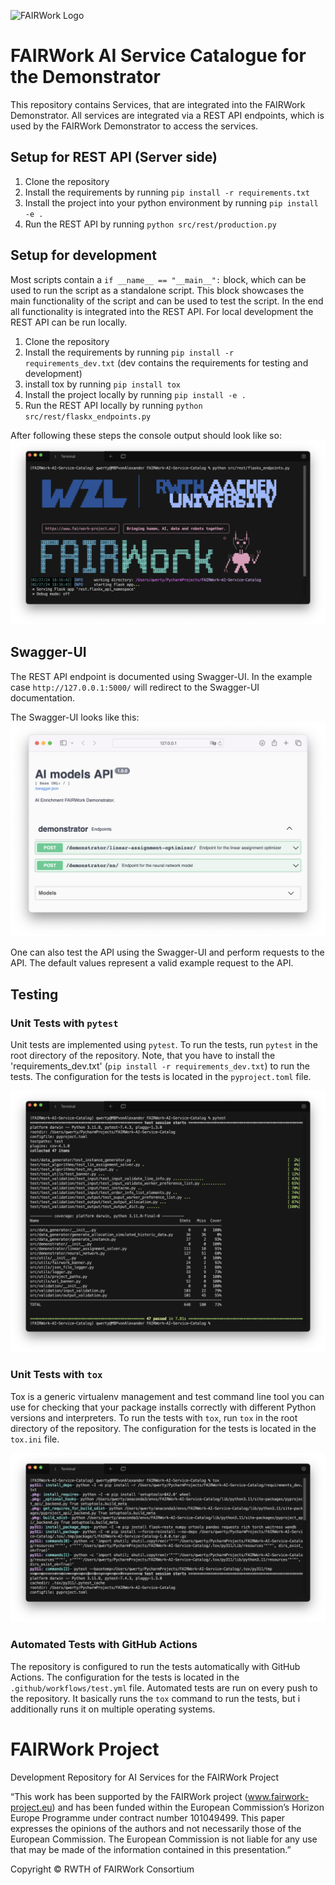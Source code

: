 ![FAIRWork Logo](https://fairwork-project.eu/assets/images/2022.09.15-FAIRWork-Logo-V1.0-color.svg)
# FAIRWork AI Service Catalogue for the Demonstrator

This repository contains Services, that are integrated into the FAIRWork Demonstrator.
All services are integrated via a REST API endpoints, which is used by the FAIRWork Demonstrator to access the services.


## Setup for REST API (Server side)
1. Clone the repository
2. Install the requirements by running `pip install -r requirements.txt`
3. Install the project into your python environment by running `pip install -e .`
4. Run the REST API by running `python src/rest/production.py`

## Setup for development
Most scripts contain a `if __name__ == "__main__":` block, which can be used to run the script as a standalone script. 
This block showcases the main functionality of the script and can be used to test the script.
In the end all functionality is integrated into the REST API.
For local development the REST API can be run locally.

1. Clone the repository
2. Install the requirements by running `pip install -r requirements_dev.txt` (dev contains the requirements for testing and development)
3. install tox by running `pip install tox`
4. Install the project locally by running `pip install -e .`
5. Run the REST API locally by running `python src/rest/flaskx_endpoints.py`

After following these steps the console output should look like so:
![console-screenshot](./resources/readme-content/terminal-dev-output.png)

## Swagger-UI

The REST API endpoint is documented using Swagger-UI. 
In the example case `http://127.0.0.1:5000/` will redirect to the Swagger-UI documentation.

The Swagger-UI looks like this:
![Swagger-UI-screenshot](./resources/readme-content/swagger-ui.png)

One can also test the API using the Swagger-UI and perform requests to the API.
The default values represent a valid example request to the API.

## Testing

### Unit Tests with `pytest`
Unit tests are implemented using `pytest`. 
To run the tests, run `pytest` in the root directory of the repository.
Note, that you have to install the 'requirements_dev.txt' (`pip install -r requirements_dev.txt`) to run the tests.
The configuration for the tests is located in the `pyproject.toml` file.

![pytest-screenshot](./resources/readme-content/pytest-screenshot.png)

### Unit Tests with `tox`
Tox is a generic virtualenv management and test command line tool you can use for checking that your package installs correctly with different Python versions and interpreters.
To run the tests with `tox`, run `tox` in the root directory of the repository.
The configuration for the tests is located in the `tox.ini` file.

![tox-screenshot](./resources/readme-content/tox-screenshot.png)

### Automated Tests with GitHub Actions
The repository is configured to run the tests automatically with GitHub Actions.
The configuration for the tests is located in the `.github/workflows/test.yml` file.
Automated tests are run on every push to the repository.
It basically runs the `tox` command to run the tests, but i additionally runs it on multiple operating systems.





# FAIRWork Project
Development Repository for AI Services for the FAIRWork Project

“This work has been supported by the FAIRWork project (www.fairwork-project.eu) and has been funded within the European Commission’s Horizon Europe Programme under contract number 101049499. This paper expresses the opinions of the authors and not necessarily those of the European Commission. The European Commission is not liable for any use that may be made of the information contained in this presentation.”

Copyright © RWTH of FAIRWork Consortium
